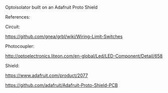 Optoisolator built on an Adafruit Proto Shield


References: 

Circuit: 

https://github.com/gnea/grbl/wiki/Wiring-Limit-Switches

Photocoupler: 

http://optoelectronics.liteon.com/en-global/Led/LED-Component/Detail/658

Shield:

https://www.adafruit.com/product/2077

https://github.com/adafruit/Adafruit-Proto-Shield-PCB




